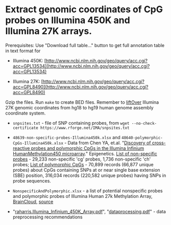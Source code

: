 Extract genomic coordinates of CpG probes on Illumina 450K and Illumina 27K arrays.
===

Prerequisites: Use "Download full table..." button to get full annotation table in text format for

- Illumina 450K: [http://www.ncbi.nlm.nih.gov/geo/query/acc.cgi?acc=GPL13534](http://www.ncbi.nlm.nih.gov/geo/query/acc.cgi?acc=GPL13534)

- Illumina 27K: [http://www.ncbi.nlm.nih.gov/geo/query/acc.cgi?acc=GPL8490](http://www.ncbi.nlm.nih.gov/geo/query/acc.cgi?acc=GPL8490)

Gzip the files. Run `make` to create BED files. Remember to [liftOver](http://genome.ucsc.edu/cgi-bin/hgLiftOver) Illumina 27K genomic coordinates from hg18 to hg19 human genome assembly coordinate system.

- `snpsites.txt` - file of SNP containing probes, from `wget --no-check-certificate https://www.rforge.net/IMA/snpsites.txt`

- `48639-non-specific-probes-Illumina450k.xlsx` and `48640-polymorphic-CpGs-Illumina450k.xlsx` - Data from Chen YA, et.al. "[Discovery of cross-reactive probes and polymorphic CpGs in the Illumina Infinium HumanMethylation450 microarray](http://www.ncbi.nlm.nih.gov/pmc/articles/PMC3592906/)." Epigenetics. [List of non-specific probes](http://www.sickkids.ca/MS-Office-Files/Research/Weksberg%20Lab/48639-non-specific-probes-Illumina450k.xlsx) - 29,233 non-specific 'cg' probes, 1,736 non-specific 'ch' probes; [List of polymorphic CpGs](http://www.sickkids.ca/MS-Office-Files/Research/Weksberg%20Lab/48640-polymorphic-CpGs-Illumina450k.xlsx) - 70,899 records (66,877 unique probes) about CpGs containing SNPs at or near single base extension (SBE) position, 316,034 records (220,582 unique probes) having SNPs in probe sequences.

- `NonspecificAndPolymorphic.xlsx` - a list of potential nonspecific probes and polymorphic probes of Illumina Human 27k Methylation Array, [BrainCloud](http://braincloud.jhmi.edu/downloads.htm), [source](http://braincloud.jhmi.edu/NonspecificAndPolymorphic.zip)

- "[raharris.Illumina_Infinium_450K_Array.pdf](http://genboree.org/theCommons/attachments/2296/raharris.Illumina_Infinium_450K_Array.pdf)", "[dataprocessing.pdf](www.bristol.ac.uk/caite/geocode/newcastleshortcourse/dataprocessing.pdf)" - data preprocessing recommendations